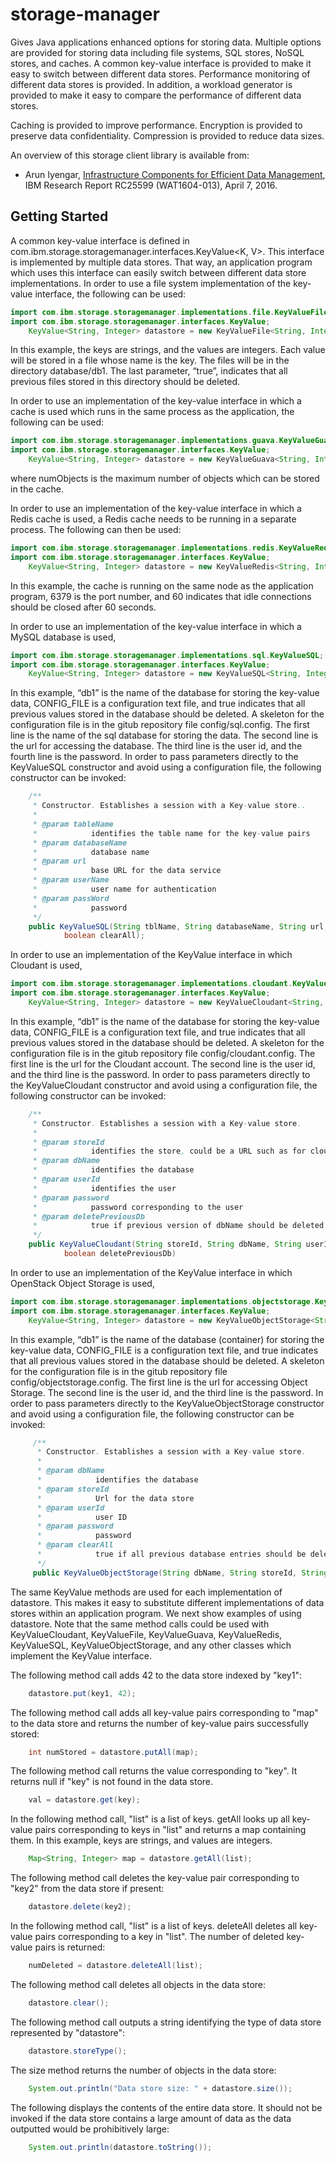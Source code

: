 # storage-manager
Gives Java applications enhanced options for storing data.  Multiple options are provided for storing data including file systems, SQL stores, NoSQL stores, and caches.  A common key-value interface is provided to make it easy to switch between different data stores.  Performance monitoring of different data stores is provided.  In addition, a workload generator is provided to make it easy to compare the performance of different data stores.  

Caching is provided to improve performance.  Encryption is provided to preserve data confidentiality.  Compression is provided to reduce data sizes.

An overview of this storage client library is available from:
* Arun Iyengar, [Infrastructure Components for Efficient Data Management](http://domino.watson.ibm.com/library/CyberDig.nsf/papers/71C046EA5608285085257F9500647961/$File/rc25599.pdf), IBM Research Report RC25599 (WAT1604-013), April 7, 2016.

## Getting Started
A common key-value interface is defined in com.ibm.storage.storagemanager.interfaces.KeyValue<K, V>.  This interface is implemented by multiple data stores.  That way, an application program which uses this interface can easily switch between different data store implementations.  In order to use a file system implementation of the key-value interface, the following can be used:
~~~ java
import com.ibm.storage.storagemanager.implementations.file.KeyValueFile;
import com.ibm.storage.storagemanager.interfaces.KeyValue;
    KeyValue<String, Integer> datastore = new KeyValueFile<String, Integer>("db1", true);
~~~
In this example, the keys are strings, and the values are integers.  Each value will be stored in a file whose name is the key.  The files will be in the directory database/db1.  The last parameter, “true”, indicates that all previous files stored in this directory should be deleted.

In order to use an implementation of the key-value interface in which a cache is used which runs in the same process as the application, the following can be used:
~~~ java
import com.ibm.storage.storagemanager.implementations.guava.KeyValueGuava;
import com.ibm.storage.storagemanager.interfaces.KeyValue;
    KeyValue<String, Integer> datastore = new KeyValueGuava<String, Integer>(numObjects);
~~~
where numObjects is the maximum number of objects which can be stored in the cache.  

In order to use an implementation of the key-value interface in which a Redis cache is used, a Redis cache needs to be running in a separate process.  The following can then be used:
~~~ java
import com.ibm.storage.storagemanager.implementations.redis.KeyValueRedis;
import com.ibm.storage.storagemanager.interfaces.KeyValue;
    KeyValue<String, Integer> datastore = new KeyValueRedis<String, Integer>("localhost", 6379, 60);
~~~
In this example, the cache is running on the same node as the application program, 6379 is the port number, and 60 indicates that idle connections should be closed after 60 seconds.

In order to use an implementation of the key-value interface in which a MySQL database is used,
~~~ java
import com.ibm.storage.storagemanager.implementations.sql.KeyValueSQL;
import com.ibm.storage.storagemanager.interfaces.KeyValue;
    KeyValue<String, Integer> datastore = new KeyValueSQL<String, Integer>("db1", CONFIG_FILE, true);
~~~
In this example, “db1” is the name of the database for storing the key-value data, CONFIG_FILE is a configuration text file, and true indicates that all previous values stored in the database should be deleted.  A skeleton for the configuration file is in the gitub repository file config/sql.config.  The first line is the name of the sql database for storing the data.  The second line is the url for accessing the database.  The third line is the user id, and the fourth line is the password.
In order to pass parameters directly to the KeyValueSQL constructor and avoid using a configuration file, the following constructor can be invoked:
~~~ java
    /**
     * Constructor. Establishes a session with a Key-value store..
     * 
     * @param tableName
     *            identifies the table name for the key-value pairs
     * @param databaseName
     *            database name
     * @param url
     *            base URL for the data service
     * @param userName
     *            user name for authentication
     * @param passWord
     *            password
     */
    public KeyValueSQL(String tblName, String databaseName, String url, String userName, String passWord,
            boolean clearAll);
~~~
	
In order to use an implementation of the KeyValue interface in which Cloudant is used,
~~~ java
import com.ibm.storage.storagemanager.implementations.cloudant.KeyValueCloudant;
import com.ibm.storage.storagemanager.interfaces.KeyValue;
    KeyValue<String, Integer> datastore = new KeyValueCloudant<String, Integer>("db1", CONFIG_FILE, true);
~~~
In this example, “db1” is the name of the database for storing the key-value data, CONFIG_FILE is a configuration text file, and true indicates that all previous values stored in the database should be deleted.  A skeleton for the configuration file is in the gitub repository file config/cloudant.config.  The first line is the url for the Cloudant account.  The second line is the user id, and the third line is the password.
In order to pass parameters directly to the KeyValueCloudant constructor and avoid using a configuration file, the following constructor can be invoked:
~~~ java
    /**
     * Constructor. Establishes a session with a Key-value store.
     * 
     * @param storeId
     *            identifies the store, could be a URL such as for cloudant
     * @param dbName
     *            identifies the database
     * @param userId
     *            identifies the user
     * @param password
     *            password corresponding to the user
     * @param deletePreviousDb
     *            true if previous version of dbName should be deleted
     */
    public KeyValueCloudant(String storeId, String dbName, String userId, String password, 
            boolean deletePreviousDb)
~~~

In order to use an implementation of the KeyValue interface in which OpenStack Object Storage is used,
~~~ java
import com.ibm.storage.storagemanager.implementations.objectstorage.KeyValueObjectStorage;
import com.ibm.storage.storagemanager.interfaces.KeyValue;
    KeyValue<String, Integer> datastore = new KeyValueObjectStorage<String, Integer>("db1", CONFIG_FILE, true);
~~~

In this example, “db1” is the name of the database (container) for storing the key-value data, CONFIG_FILE is a configuration text file, and true indicates that all previous values stored in the database should be deleted.  A skeleton for the configuration file is in the gitub repository file config/objectstorage.config.  The first line is the url for accessing Object Storage.  The second line is the user id, and the third line is the password.
In order to pass parameters directly to the KeyValueObjectStorage constructor and avoid using a configuration file, the following constructor can be invoked:
~~~ java
     /**
      * Constructor. Establishes a session with a Key-value store.
      * 
      * @param dbName
      *            identifies the database
      * @param storeId
      *            Url for the data store
      * @param userId
      *            user ID
      * @param password
      *            password
      * @param clearAll
      *            true if all previous database entries should be deleted
      */
     public KeyValueObjectStorage(String dbName, String storeId, String userId, String password, boolean clearAll)
~~~

The same KeyValue methods are used for each implementation of datastore.  This makes it easy to substitute different implementations of data stores within an application program.  We next show examples of using datastore.  Note that the same method calls could be used with KeyValueCloudant, KeyValueFile, KeyValueGuava, KeyValueRedis, KeyValueSQL, KeyValueObjectStorage, and any other classes which implement the KeyValue interface.

The following method call adds 42 to the data store indexed by "key1":
~~~ java
    datastore.put(key1, 42);
~~~
The following method call adds all key-value pairs corresponding to "map" to the data store and returns the number of key-value pairs successfully stored:
~~~ java
    int numStored = datastore.putAll(map);
~~~
The following method call returns the value corresponding to "key".  It returns null if "key" is not found in the data store.
~~~ java
    val = datastore.get(key);
~~~
In the following method call, "list" is a list of keys.  getAll looks up all key-value pairs corresponding to keys in "list" and returns a map containing them.  In this example, keys are strings, and values are integers.
~~~ java
    Map<String, Integer> map = datastore.getAll(list);
~~~

The following method call deletes the key-value pair corresponding to "key2" from the data store if present: 
~~~ java
    datastore.delete(key2);
~~~
In the following method call, "list" is a list of keys.  deleteAll deletes all key-value pairs corresponding to a key in "list".  The number of deleted key-value pairs is returned:
~~~ java
    numDeleted = datastore.deleteAll(list);
~~~

The following method call deletes all objects in the data store:
~~~ java
    datastore.clear();
~~~

The following method call outputs a string identifying the type of data store represented by "datastore":
~~~ java
    datastore.storeType();
~~~

The size method returns the number of objects in the data store:
~~~ java
    System.out.println("Data store size: " + datastore.size());
~~~

The following displays the contents of the entire data store.  It should not be invoked if the data store contains a large amount of data as the data outputted would be prohibitively large:
~~~ java
    System.out.println(datastore.toString());
~~~
